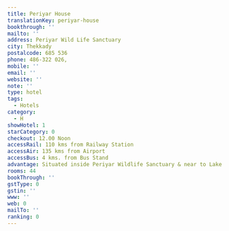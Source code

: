 ```yaml
---
title: Periyar House
translationKey: periyar-house
bookthrough: ''
mailto: ''
address: Periyar Wild Life Sanctuary
city: Thekkady
postalcode: 685 536
phone: 486-322 026,
mobile: ''
email: ''
website: ''
note: ''
type: hotel
tags:
  - Hotels
category:
  - H
showHotel: 1
starCategory: 0
checkout: 12.00 Noon
accessRail: 110 kms from Railway Station
accessAir: 135 kms from Airport
accessBus: 4 kms. from Bus Stand
advantage: Situated inside Periyar Wildlife Sanctuary & near to Lake
rooms: 44
bookThrough: ''
gstType: 0
gstin: ''
www: ''
web: 0
mailTo: ''
ranking: 0
---
```







